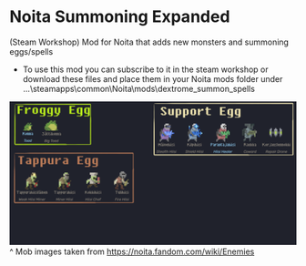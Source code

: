 # Noita Summoning Expanded
(Steam Workshop) Mod for Noita that adds new monsters and summoning eggs/spells
* To use this mod you can subscribe to it in the steam workshop or download these files and place them in your Noita mods folder under ...\steamapps\common\Noita\mods\dextrome_summon_spells



![workshop_preview_image](https://github.com/Dextrome/noita-summoning-expanded/blob/main/workshop_preview_image.png)
^ Mob images taken from https://noita.fandom.com/wiki/Enemies


